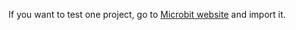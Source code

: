 If you want to test one project, go to [Microbit website][microbit] and import it.

[microbit]: https://makecode.microbit.org/
